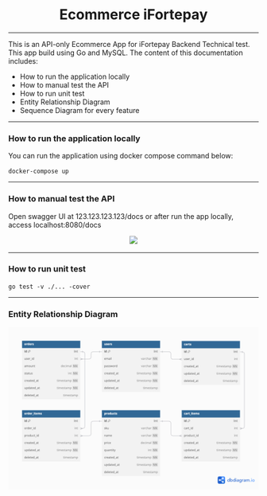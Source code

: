<h1 align="center"> 
    Ecommerce iFortepay
</h1>

___

This is an API-only Ecommerce App for iFortepay Backend Technical test. This app build using Go and MySQL. The content of this documentation includes:

- How to run the application locally
- How to manual test the API
- How to run unit test
- Entity Relationship Diagram
- Sequence Diagram for every feature

___

<h3>
    How to run the application locally 
</h3>

You can run the application using docker compose command below:
```
docker-compose up
```

___

<h3>
    How to manual test the API
</h3>

Open swagger UI at 123.123.123.123/docs or after run the app locally, access localhost:8080/docs
<p align="center">
<img src="https://static1.smartbear.co/swagger/media/images/tools/opensource/swagger_ui.png"/>
</p>

___

<h3>
    How to run unit test
</h3>

```
go test -v ./... -cover
```

___

<h3>
    Entity Relationship Diagram
</h3>

<p align="center">
<img src="https://raw.githubusercontent.com/rozy97/ecommerce-ifortepay/refs/heads/main/assets/erd.png"/>